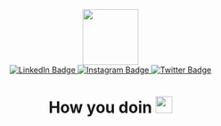 <div id="header" align="center">
  <img src="https://media.giphy.com/media/vLlpbDafjgHystuJ0a/giphy.gif" width="100"/>
</div>

<div id="badges" align="center">
  <a href="https://www.linkedin.com/in/aaditya-muley-596121184/">
    <img src="https://img.shields.io/badge/LinkedIn-blue?style=for-the-badge&logo=linkedin&logoColor=white" alt="LinkedIn Badge"/>
  </a>
  <a href="https://www.instagram.com/aadityamuley8190/">
    <img src="https://img.shields.io/badge/Instagram-purple?style=for-the-badge&logo=instagram&logoColor=white" alt="Instagram Badge"/>
  </a>
  <a href="https://twitter.com/AadityaMuley3">
    <img src="https://img.shields.io/badge/Twitter-blue?style=for-the-badge&logo=twitter&logoColor=white" alt="Twitter Badge"/>
  </a>
</div>

<div id="profviews" align="center">
  <img src="https://komarev.com/ghpvc/?username=AadityaMuley&style=flat-square&color=blue" alt=""/>
</div>

<h1 align="center">
  How you doin
  <img src="https://media.giphy.com/media/hvRJCLFzcasrR4ia7z/giphy.gif" width="30px"/>
</h1>
